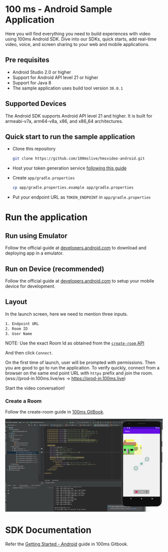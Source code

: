 # 100 ms - Android Sample Application 

Here you will find everything you need to build experiences with video using 100ms Android SDK. Dive into our SDKs, quick starts, add real-time video, voice, and screen sharing to your web and mobile applications.

## Pre requisites

- Android Studio 2.0 or higher
- Support for Android API level 21 or higher
- Support for Java 8
- The sample application uses build tool version `30.0.1`

## Supported Devices

The Android SDK supports Android API level 21 and higher. It is built for armeabi-v7a, arm64-v8a, x86, and x86_64 architectures.

## Quick start to run the sample application

- Clone this repository

  ```bash
  git clone https://github.com/100mslive/hmsvideo-android.git
  ```

- Host your token generation service [following this guide](https://100ms.gitbook.io/100ms/helpers/runkit)
- Create `app/gradle.properties`

  ```bash
  cp app/gradle.properties.example app/gradle.properties
  ```

- Put your endpoint URL as `TOKEN_ENDPOINT` in `app/gradle.properties`

# Run the application

## Run using Emulator

Follow the official guide at [developers.android.com](https://developer.android.com/studio/run/emulator) to download and deploying app in a emulator.

## Run on Device (recommended)

Follow the official guide at [developers.android.com](https://developer.android.com/studio/run/device) to setup your mobile device for development.

## Layout

In the launch screen, here we need to mention three inputs.

```
1. Endpoint URL
2. Room ID
3. User Name
```

NOTE: Use the exact Room Id as obtained from the [`create-room` API](https://100ms.gitbook.io/100ms/server-side/create-room)

And then click `Connect`.

On the first time of launch, user will be prompted with permissions. Then you are good to go to run the application. To verify quickly, connect from a browser on the same end point URL with `https` prefix and join the room. (wss://prod-in.100ms.live/ws -> https://prod-in.100ms.live)

Start the video conversation!

### Create a Room

Follow the create-room guide in [100ms GitBook](https://100ms.gitbook.io/100ms/server-side/create-room).

![app](img/app.png?raw=true "app")

# SDK Documentation

Refer the [Getting Started - Android](https://100ms.gitbook.io/100ms/client-side/android) guide in 100ms Gitbook.
